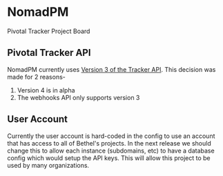 # NomadPM

Pivotal Tracker Project Board

## Pivotal Tracker API
NomadPM currently uses [Version 3 of the Tracker API](https://www.pivotaltracker.com/help/api?version=v3).  This decision was made for 2 reasons-
1. Version 4 is in alpha
2. The webhooks API only supports version 3

## User Account
Currently the user account is hard-coded in the config to use an account that has access to all of Bethel's projects.  In the next release
we should change this to allow each instance (subdomains, etc) to have a database config which would setup the API keys.  This will
allow this project to be used by many organizations.